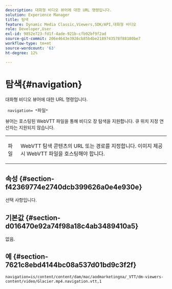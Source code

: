 ```yaml
---
description: 대화형 비디오 뷰어에 대한 URL 명령입니다.
solution: Experience Manager
title: 탐색
feature: Dynamic Media Classic,Viewers,SDK/API,대화형 비디오
role: Developer,User
exl-id: 9852e723-fd1f-4ade-921b-cfb92bf9f2ad
source-git-commit: 206e4643e3926cb85b4be2189743578f88180be7
workflow-type: tm+mt
source-wordcount: '63'
ht-degree: 12%

---
```


# 탐색{#navigation}

대화형 비디오 뷰어에 대한 URL 명령입니다.

` navigation= *`파일`*`

뷰어는 호스팅된 WebVTT 파일을 통해 비디오 장 탐색을 지원합니다. 큐 위치 지정 연산자는 지원되지 않습니다.

<table id="table_C616483932C2482CA9794DDD7313FD7C"> 
 <tbody> 
  <tr> 
   <td colname="col1"> <p> <span class="codeph"> <span class="varname"> 파일</span> </span> </p> </td> 
   <td colname="col2"> <p> WebVTT 탐색 콘텐츠의 URL 또는 경로를 지정합니다. 이미지 제공 시 WebVTT 파일을 호스팅해야 합니다. </p> </td> 
  </tr> 
 </tbody> 
</table>

## 속성 {#section-f42369774e2740dcb399626a0e4e930e}

선택 사항입니다.

## 기본값 {#section-d016470e92a74f98a18c4ab3489410a5}

없음.

## 예 {#section-7621c8ebd4144bc08a537d01bd9c3f2f}

```
navigation=is/content/content/dam/mac/aodmarketingna/_VTT/dm-viewers-content/video/Glacier.mp4.navigation.vtt,1
```
